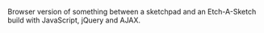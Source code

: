 Browser version of something between a sketchpad and an Etch-A-Sketch build with JavaScript, jQuery and AJAX.